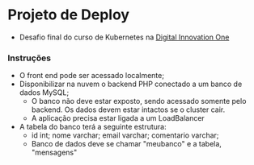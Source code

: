 # Projeto de Deploy

- Desafio final do curso de Kubernetes na [Digital Innovation One](https://dio.me)

### Instruções

- O front end pode ser acessado localmente;
- Disponibilizar na nuvem o backend PHP conectado a um banco de dados MySQL;
  - O banco não deve estar exposto, sendo acessado somente pelo backend. Os dados devem estar intactos se o cluster cair.
  - A aplicação precisa estar ligada a um LoadBalancer
- A tabela do banco terá a seguinte estrutura:
  - id int; nome varchar; email varchar; comentario varchar;
  - Banco de dados deve se chamar "meubanco" e a tabela, "mensagens"
